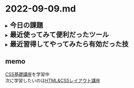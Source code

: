 # 2022-09-09.md
<details>
<summary><h2 style="display:inline">今日の課題</h2></summary>
 <h3>やりたいこと</h3>
 <ol>
  <li>tmlの基礎「レイアウト」のさらに基礎「CSS」勉強</li>
 </ol>
 <ul>
</details>
<details>
  <summary><h2 style="display:inline"?>最近使ってみて便利だったツール</h2></summary>
  <ul>
   <li>オンラインツール：[ファビコンジェネレータ](https://favicon-generator.mintsu-dev.com/)を利用</li>
   <li>オンラインツール：[プレスホルダー](https://placehold.jp/)で任意サイズのダミー画像生成</li>
  </ul>
</details>
 <details>
  <summary><h2 style="display:inline"?>最近習得してやってみたら有効だった技</h2></summary>
  <ul>
   <li>画面のキャッシュデータの削除／更新</li>
   <div><img style="width:640px" src="../../images/fig22-09-07_1.png"></div>
  </ul>
</details>

## memo
[CSS基礎講座](https://youtube.com/playlist?list=PLwM1-TnN_NN5jWN09yjtxWng2XZa88ate)を学習中  
次に学習したいのは[HTML&CSSレイアウト講座](https://youtube.com/playlist?list=PLwM1-TnN_NN5x6_-OTH9BFVgbYg_l7oEN)

